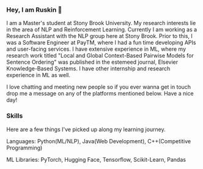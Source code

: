 ### Hey, I am Ruskin 👋
I am a Master's student at Stony Brook University. My research interests lie in the area of NLP and Reinforcement Learning. Currently I am working as a Research Assistant with the NLP group here at Stony Brook. Prior to this, I was a Software Engineer at PayTM, where I had a fun time developing APIs and user-facing services. I have extensive experience in ML, where my research work titled "Local and Global Context-Based Pairwise Models for Sentence Ordering" was published in the estemeed journal, Elsevier Knowledge-Based Systems. I have other internship and research experience in ML as well.

I love chatting and meeting new people so if you ever wanna get in touch drop me a message on any of the platforms mentioned below. Have a nice day!

### Skills 
Here are a few things I've picked up along my learning journey.

Languages: Python(ML/NLP), Java(Web Development), C++(Competitive Programming)

ML Libraries: PyTorch, Hugging Face, Tensorflow, Scikit-Learn, Pandas 


<!--
**RuskinManku/RuskinManku** is a ✨ _special_ ✨ repository because its `README.md` (this file) appears on your GitHub profile.

Here are some ideas to get you started:

- 🔭 I’m currently working on ...
- 🌱 I’m currently learning ...
- 👯 I’m looking to collaborate on ...
- 🤔 I’m looking for help with ...
- 💬 Ask me about ...
- 📫 How to reach me: ...
- 😄 Pronouns: ...
- ⚡ Fun fact: ...
-->
